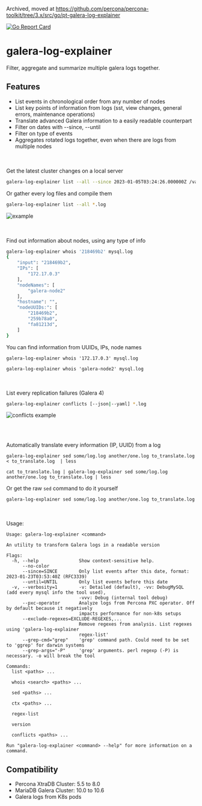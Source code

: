 Archived, moved at https://github.com/percona/percona-toolkit/tree/3.x/src/go/pt-galera-log-explainer

[![Go Report Card](https://goreportcard.com/badge/github.com/ylacancellera/galera-log-explainer)](https://goreportcard.com/report/github.com/ylacancellera/galera-log-explainer) 

# galera-log-explainer

Filter, aggregate and summarize multiple galera logs together.


## Features

* List events in chronological order from any number of nodes
* List key points of information from logs (sst, view changes, general errors, maintenance operations)
* Translate advanced Galera information to a easily readable counterpart
* Filter on dates with --since, --until
* Filter on type of events
* Aggregates rotated logs together, even when there are logs from multiple nodes

<br/><br/>
Get the latest cluster changes on a local server
```sh
galera-log-explainer list --all --since 2023-01-05T03:24:26.000000Z /var/log/mysql/*.log
```

Or gather every log files and compile them
```sh
galera-log-explainer list --all *.log
```
![example](example.png)

<br/><br/>
Find out information about nodes, using any type of info
```sh
galera-log-explainer whois '218469b2' mysql.log 
{
	"input": "218469b2",
	"IPs": [
		"172.17.0.3"
	],
	"nodeNames": [
		"galera-node2"
	],
	"hostname": "",
	"nodeUUIDs:": [
		"218469b2",
		"259b78a0",
		"fa81213d",
	]
}
```

You can find information from UUIDs, IPs, node names
```
galera-log-explainer whois '172.17.0.3' mysql.log 

galera-log-explainer whois 'galera-node2' mysql.log 
```
<br/><br/>
List every replication failures (Galera 4)
```sh
galera-log-explainer conflicts [--json|--yaml] *.log
```
![conflicts example](example_conflicts.png)

<br/><br/>

Automatically translate every information (IP, UUID) from a log
```
galera-log-explainer sed some/log.log another/one.log to_translate.log < to_translate.log  | less

cat to_translate.log | galera-log-explainer sed some/log.log another/one.log to_translate.log | less
```
Or get the raw `sed` command to do it yourself
```
galera-log-explainer sed some/log.log another/one.log to_translate.log
```
<br/><br/>
Usage:
```
Usage: galera-log-explainer <command>

An utility to transform Galera logs in a readable version

Flags:
  -h, --help               Show context-sensitive help.
      --no-color
      --since=SINCE        Only list events after this date, format: 2023-01-23T03:53:40Z (RFC3339)
      --until=UNTIL        Only list events before this date
  -v, --verbosity=1        -v: Detailed (default), -vv: DebugMySQL (add every mysql info the tool used),
                           -vvv: Debug (internal tool debug)
      --pxc-operator       Analyze logs from Percona PXC operator. Off by default because it negatively
                           impacts performance for non-k8s setups
      --exclude-regexes=EXCLUDE-REGEXES,...
                           Remove regexes from analysis. List regexes using 'galera-log-explainer
                           regex-list'
      --grep-cmd="grep"    'grep' command path. Could need to be set to 'ggrep' for darwin systems
      --grep-args="-P"     'grep' arguments. perl regexp (-P) is necessary. -o will break the tool

Commands:
  list <paths> ...

  whois <search> <paths> ...

  sed <paths> ...

  ctx <paths> ...

  regex-list

  version

  conflicts <paths> ...

Run "galera-log-explainer <command> --help" for more information on a command.
```


## Compatibility

* Percona XtraDB Cluster: 5.5 to 8.0
* MariaDB Galera Cluster: 10.0 to 10.6
* Galera logs from K8s pods

